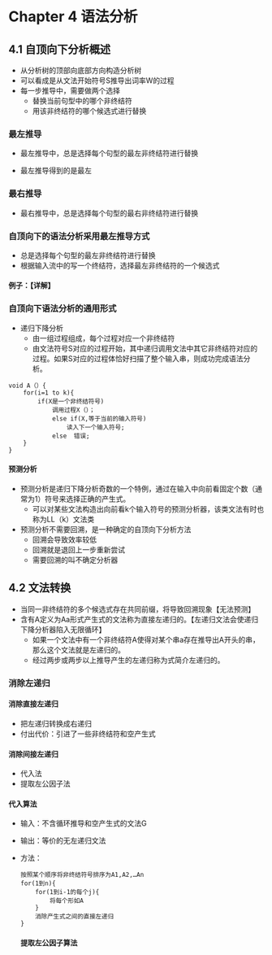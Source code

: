 # Chapter 4 语法分析

## 4.1 自顶向下分析概述

- 从分析树的顶部向底部方向构造分析树
- 可以看成是从文法开始符号S推导出词率W的过程
- 每一步推导中，需要做两个选择
  - 替换当前句型中的哪个非终结符
  - 用该非终结符的哪个候选式进行替换

### 最左推导 

- 最左推导中，总是选择每个句型的最左非终结符进行替换

- 最左推导得到的是最左

### 最右推导

- 最右推导中，总是选择每个句型的最右非终结符进行替换

### 自顶向下的语法分析采用最左推导方式

- 总是选择每个句型的最左非终结符进行替换
- 根据输入流中的写一个终结符，选择最左非终结符的一个候选式

#### 例子：【详解】

### 自顶向下语法分析的通用形式

- 递归下降分析
  - 由一组过程组成，每个过程对应一个非终结符
  - 由文法符号S对应的过程开始，其中递归调用文法中其它非终结符对应的过程。如果S对应的过程体恰好扫描了整个输入串，则成功完成语法分析。

```
void A（）{
    for(i=1 to k){
        if(X是一个非终结符号)
        	调用过程X（）；
        	else if(X,等于当前的输入符号)
        		读入下一个输入符号;
        	else  错误;
    }
}
```

#### 预测分析

- 预测分析是递归下降分析奇数的一个特例，通过在输入中向前看固定个数（通常为1）符号来选择正确的产生式。
  - 可以对某些文法构造出向前看k个输入符号的预测分析器，该类文法有时也称为LL（k）文法类
- 预测分析不需要回溯，是一种确定的自顶向下分析方法
  - 回溯会导致效率较低
  - 回溯就是退回上一步重新尝试
  - 需要回溯的叫不确定分析器

## 4.2 文法转换

- 当同一非终结符的多个候选式存在共同前缀，将导致回溯现象【无法预测】
- 含有A定义为Aa形式产生式的文法称为直接左递归的。【左递归文法会使递归下降分析器陷入无限循环】
  - 如果一个文法中有一个非终结符A使得对某个串a存在推导出A开头的串，那么这个文法就是左递归的。
  - 经过两步或两步以上推导产生的左递归称为式简介左递归的。

### 消除左递归

#### 消除直接左递归

- 把左递归转换成右递归
- 付出代价：引进了一些非终结符和空产生式

#### 消除间接左递归

- 代入法
- 提取左公因子法

#### 代入算法

- 输入：不含循环推导和空产生式的文法G

- 输出：等价的无左递归文法

- 方法：

  ```
  按照某个顺序将非终结符号排序为A1,A2,…An
  for(1到n){
      for(1到i-1的每个j){
          将每个形如A
      }
      消除产生式之间的直接左递归
  }
  ```

  #### 提取左公因子算法

